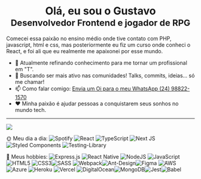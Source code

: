 <div align="center">
  <h1>Olá, eu sou o Gustavo<br>
    <small>Desenvolvedor Frontend e jogador de RPG</small>
  </h1>
</div>


Comecei essa paixão no ensino médio onde tive contato com PHP, javascript, html e css, mas posteriormente eu fiz um curso onde conheci o React, e foi ali que eu realmente me apaixonei por esse mundo.

-   🌱 Atualmente refinando conhecimento para me tornar um profissional em "T".
-   👯 Buscando ser mais ativo nas comunidades! Talks, commits, ideias... só me chamar!
-   📫 Como falar comigo: [Envia um Oi para o meu WhatsApp (24) 98822-1570](tel:24988221570)
-   ❤️ Minha paixão é ajudar pessoas a conquistarem seus sonhos no mundo tech.


---
<img src="https://github-readme-stats.vercel.app/api?username=GustavoStraub&show_icons=true&hide_border=true&&count_private=true&include_all_commits=true&theme=dark" />

🌞 Meu dia a dia:
<img alt="Spotify" src="https://img.shields.io/badge/Spotify-1ED760?style=for-the-badge&logo=spotify&logoColor=white" /> <img alt="React" src="https://img.shields.io/badge/react-%2320232a.svg?&style=for-the-badge&logo=react&logoColor=%2361DAFB"/> <img alt="TypeScript" src="https://img.shields.io/badge/typescript-%23007ACC.svg?&style=for-the-badge&logo=typescript&logoColor=white"/> <img alt="Next JS" src="https://img.shields.io/badge/nextjs-%23000000.svg?&style=for-the-badge&logo=next.js&logoColor=white"/> <img alt="Styled Components" src="https://img.shields.io/badge/styled--components-DB7093?style=for-the-badge&logo=styled-components&logoColor=white"/> <img alt="Testing-Library" src="https://img.shields.io/badge/-TestingLibrary-%23E33332?&style=for-the-badge&logo=testing-library&logoColor=white"/>

🌙 Meus hobbies:
<img alt="Express.js" src="https://img.shields.io/badge/express.js-%23404d59.svg?&style=for-the-badge"/> <img alt="React Native" src="https://img.shields.io/badge/react_native-%2320232a.svg?&style=for-the-badge&logo=react&logoColor=%2361DAFB"/> <img alt="NodeJS" src="https://img.shields.io/badge/node.js-%2343853D.svg?&style=for-the-badge&logo=node.js&logoColor=white"/> <img alt="JavaScript" src="https://img.shields.io/badge/javascript-%23323330.svg?&style=for-the-badge&logo=javascript&logoColor=%23F7DF1E"/> <img alt="HTML5" src="https://img.shields.io/badge/html5-%23E34F26.svg?&style=for-the-badge&logo=html5&logoColor=white"/> <img alt="CSS3" src="https://img.shields.io/badge/css3-%231572B6.svg?&style=for-the-badge&logo=css3&logoColor=white"/><img alt="SASS" src="https://img.shields.io/badge/SASS-hotpink.svg?&style=for-the-badge&logo=SASS&logoColor=white"/> <img alt="Webpack" src="https://img.shields.io/badge/webpack-%238DD6F9.svg?&style=for-the-badge&logo=webpack&logoColor=black" /><img alt="Ant-Design" src="https://img.shields.io/badge/-AntDesign-%230170FE?&style=for-the-badge&logo=ant-design&logoColor=white"/><img alt="Figma" src="https://img.shields.io/badge/figma-%23F24E1E.svg?&style=for-the-badge&logo=figma&logoColor=white"/> <img alt="AWS" src="https://img.shields.io/badge/AWS-%23FF9900.svg?&style=for-the-badge&logo=amazon-aws&logoColor=white"/> <img alt="Azure" src="https://img.shields.io/badge/azure-%230072C6.svg?&style=for-the-badge&logo=azure-devops&logoColor=white"/> <img alt="Heroku" src="https://img.shields.io/badge/heroku-%23430098.svg?&style=for-the-badge&logo=heroku&logoColor=white"/> <img alt="Vercel" src="https://img.shields.io/badge/vercel-%23000000.svg?&style=for-the-badge&logo=vercel&logoColor=white"/> <img alt="DigitalOcean" src="https://img.shields.io/badge/DigitalOcean-%230167ff.svg?&style=for-the-badge&logo=digitalOcean&logoColor=white"/><img alt="MongoDB" src ="https://img.shields.io/badge/MongoDB-%234ea94b.svg?&style=for-the-badge&logo=mongodb&logoColor=white"/><img alt="Jest" src="https://img.shields.io/badge/-jest-%23C21325?&style=for-the-badge&logo=jest&logoColor=white"/><img alt="Babel" src="https://img.shields.io/badge/Babel-F9DC3e?style=for-the-badge&logo=babel&logoColor=black" />
